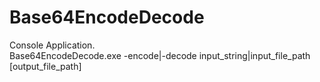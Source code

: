 # Base64EncodeDecode

Console Application.<br>
Base64EncodeDecode.exe -encode|-decode input_string|input_file_path [output_file_path]
